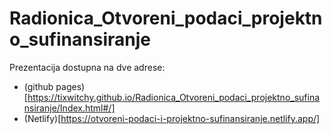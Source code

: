 # Radionica_Otvoreni_podaci_projektno_sufinansiranje

Prezentacija dostupna na dve adrese:

- (github pages)[https://tixwitchy.github.io/Radionica_Otvoreni_podaci_projektno_sufinansiranje/Index.html#/]
-  (Netlify)[https://otvoreni-podaci-i-projektno-sufinansiranje.netlify.app/]


